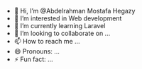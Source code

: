 - 👋 Hi, I’m @Abdelrahman Mostafa Hegazy
- 👀 I’m interested in Web development
- 🌱 I’m currently learning Laravel
- 💞️ I’m looking to collaborate on ...
- 📫 How to reach me ...
- 😄 Pronouns: ...
- ⚡ Fun fact: ...

<!---
AbdelrahmanMostafaHegazy/AbdelrahmanMostafaHegazy is a ✨ special ✨ repository because its `README.md` (this file) appears on your GitHub profile.
You can click the Preview link to take a look at your changes.
--->

